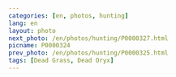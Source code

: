 ```yaml
---
categories: [en, photos, hunting]
lang: en
layout: photo
next_photo: /en/photos/hunting/P0000327.html
picname: P0000324
prev_photo: /en/photos/hunting/P0000325.html
tags: [Dead Grass, Dead Oryx]
---
```

